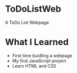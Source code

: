 # ToDoListWeb
A ToDo List Webpage

# What I Learned
- First time buidling a webpage
- My first JavaScript project
- Learn HTML and CSS
